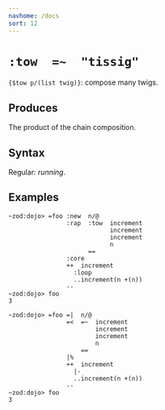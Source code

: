 ```yaml
---
navhome: /docs
sort: 12
---
```


# `:tow  =~  "tissig"` 

`{$tow p/(list twig)}`: compose many twigs.

## Produces

The product of the chain composition. 

## Syntax

Regular: *running*.

## Examples

```
~zod:dojo> =foo :new  n/@
                :rap  :tow  increment
                            increment
                            increment
                            n
                      ==
                :core
                ++  increment
                  :loop  
                  ..increment(n +(n))
                --
~zod:dojo> foo
3
```

```
~zod:dojo> =foo =|  n/@ 
                =<  =~  increment
                        increment
                        increment
                        n
                    ==
                |%
                ++  increment
                  |-  
                  ..increment(n +(n))
                --
~zod:dojo> foo
3
```
